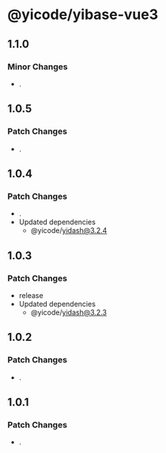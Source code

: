# @yicode/yibase-vue3

## 1.1.0

### Minor Changes

-   .

## 1.0.5

### Patch Changes

-   .

## 1.0.4

### Patch Changes

-   .
-   Updated dependencies
    -   @yicode/yidash@3.2.4

## 1.0.3

### Patch Changes

-   release
-   Updated dependencies
    -   @yicode/yidash@3.2.3

## 1.0.2

### Patch Changes

-   .

## 1.0.1

### Patch Changes

-   .
